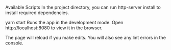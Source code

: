 Available Scripts
In the project directory, you can run http-server install to install required dependencies.

yarn start
Runs the app in the development mode.
Open http://localhost:8080 to view it in the browser.

The page will reload if you make edits.
You will also see any lint errors in the console.
